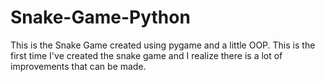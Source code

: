 # Snake-Game-Python
This is the Snake Game created using pygame and a little OOP. This is the first time I've created the snake game and I realize there is a lot of improvements that can be made.
